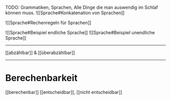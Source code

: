 TODO: Grammatiken, Sprachen, Alle Dinge die man auswendig im Schlaf können muss.
![[Sprache#Konkatenation von Sprachen]]

![[Sprache#Rechenregeln für Sprachen]]


![[Sprache#Beispiel endliche Sprache]]
![[Sprache#Beispiel unendliche Sprache]]



___
[[abzählbar]] & [[überabzählbar]]
____

# Berechenbarkeit
[[berechenbar]]
[[entscheidbar]], [[nicht entscheidbar]]


